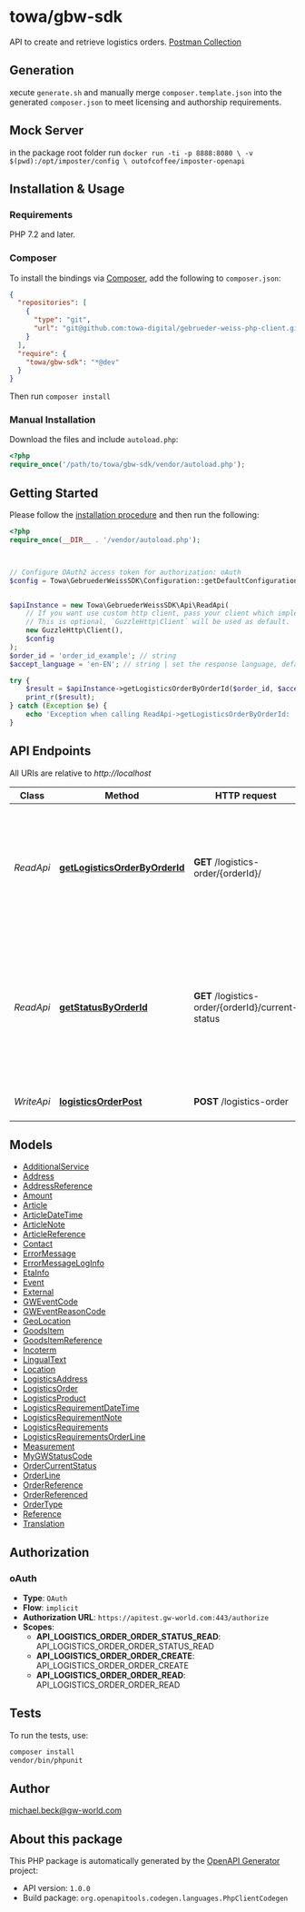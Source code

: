 # towa/gbw-sdk

API to create and retrieve logistics orders.
[Postman Collection](/docs/Logistics%20Order.postman_collection.json)

## Generation

xecute `generate.sh` and manually merge `composer.template.json` into the generated `composer.json` to meet licensing and authorship requirements.

## Mock Server

in the package root folder run `docker run -ti -p 8888:8080 \
    -v $(pwd):/opt/imposter/config \
    outofcoffee/imposter-openapi`

## Installation & Usage

### Requirements

PHP 7.2 and later.

### Composer

To install the bindings via [Composer](https://getcomposer.org/), add the following to `composer.json`:

```json
{
  "repositories": [
    {
      "type": "git",
      "url": "git@github.com:towa-digital/gebrueder-weiss-php-client.git"
    }
  ],
  "require": {
    "towa/gbw-sdk": "*@dev"
  }
}
```

Then run `composer install`

### Manual Installation

Download the files and include `autoload.php`:

```php
<?php
require_once('/path/to/towa/gbw-sdk/vendor/autoload.php');
```

## Getting Started

Please follow the [installation procedure](#installation--usage) and then run the following:

```php
<?php
require_once(__DIR__ . '/vendor/autoload.php');



// Configure OAuth2 access token for authorization: oAuth
$config = Towa\GebruederWeissSDK\Configuration::getDefaultConfiguration()->setAccessToken('YOUR_ACCESS_TOKEN');


$apiInstance = new Towa\GebruederWeissSDK\Api\ReadApi(
    // If you want use custom http client, pass your client which implements `GuzzleHttp\ClientInterface`.
    // This is optional, `GuzzleHttp\Client` will be used as default.
    new GuzzleHttp\Client(),
    $config
);
$order_id = 'order_id_example'; // string
$accept_language = 'en-EN'; // string | set the response language, default is en - defines the language following the BCP 47 standard https://tools.ietf.org/html/bcp47

try {
    $result = $apiInstance->getLogisticsOrderByOrderId($order_id, $accept_language);
    print_r($result);
} catch (Exception $e) {
    echo 'Exception when calling ReadApi->getLogisticsOrderByOrderId: ', $e->getMessage(), PHP_EOL;
}

```

## API Endpoints

All URIs are relative to *http://localhost*

Class | Method | HTTP request | Description
------------ | ------------- | ------------- | -------------
*ReadApi* | [**getLogisticsOrderByOrderId**](docs/Api/ReadApi.md#getlogisticsorderbyorderid) | **GET** /logistics-order/{orderId}/ | by identifying your logistics-order using the orderId in the path, you get the data of the logistics-order
*ReadApi* | [**getStatusByOrderId**](docs/Api/ReadApi.md#getstatusbyorderid) | **GET** /logistics-order/{orderId}/current-status | by identifying your logistics-order using the orderId in the path, you get the current status of the logistics-order
*WriteApi* | [**logisticsOrderPost**](docs/Api/WriteApi.md#logisticsorderpost) | **POST** /logistics-order | create a logistics order

## Models

- [AdditionalService](docs/Model/AdditionalService.md)
- [Address](docs/Model/Address.md)
- [AddressReference](docs/Model/AddressReference.md)
- [Amount](docs/Model/Amount.md)
- [Article](docs/Model/Article.md)
- [ArticleDateTime](docs/Model/ArticleDateTime.md)
- [ArticleNote](docs/Model/ArticleNote.md)
- [ArticleReference](docs/Model/ArticleReference.md)
- [Contact](docs/Model/Contact.md)
- [ErrorMessage](docs/Model/ErrorMessage.md)
- [ErrorMessageLogInfo](docs/Model/ErrorMessageLogInfo.md)
- [EtaInfo](docs/Model/EtaInfo.md)
- [Event](docs/Model/Event.md)
- [External](docs/Model/External.md)
- [GWEventCode](docs/Model/GWEventCode.md)
- [GWEventReasonCode](docs/Model/GWEventReasonCode.md)
- [GeoLocation](docs/Model/GeoLocation.md)
- [GoodsItem](docs/Model/GoodsItem.md)
- [GoodsItemReference](docs/Model/GoodsItemReference.md)
- [Incoterm](docs/Model/Incoterm.md)
- [LingualText](docs/Model/LingualText.md)
- [Location](docs/Model/Location.md)
- [LogisticsAddress](docs/Model/LogisticsAddress.md)
- [LogisticsOrder](docs/Model/LogisticsOrder.md)
- [LogisticsProduct](docs/Model/LogisticsProduct.md)
- [LogisticsRequirementDateTime](docs/Model/LogisticsRequirementDateTime.md)
- [LogisticsRequirementNote](docs/Model/LogisticsRequirementNote.md)
- [LogisticsRequirements](docs/Model/LogisticsRequirements.md)
- [LogisticsRequirementsOrderLine](docs/Model/LogisticsRequirementsOrderLine.md)
- [Measurement](docs/Model/Measurement.md)
- [MyGWStatusCode](docs/Model/MyGWStatusCode.md)
- [OrderCurrentStatus](docs/Model/OrderCurrentStatus.md)
- [OrderLine](docs/Model/OrderLine.md)
- [OrderReference](docs/Model/OrderReference.md)
- [OrderReferenced](docs/Model/OrderReferenced.md)
- [OrderType](docs/Model/OrderType.md)
- [Reference](docs/Model/Reference.md)
- [Translation](docs/Model/Translation.md)

## Authorization

### oAuth

- **Type**: `OAuth`
- **Flow**: `implicit`
- **Authorization URL**: `https://apitest.gw-world.com:443/authorize`
- **Scopes**: 
    - **API_LOGISTICS_ORDER_ORDER_STATUS_READ**: API_LOGISTICS_ORDER_ORDER_STATUS_READ
    - **API_LOGISTICS_ORDER_ORDER_CREATE**: API_LOGISTICS_ORDER_ORDER_CREATE
    - **API_LOGISTICS_ORDER_ORDER_READ**: API_LOGISTICS_ORDER_ORDER_READ

## Tests

To run the tests, use:

```bash
composer install
vendor/bin/phpunit
```

## Author

michael.beck@gw-world.com

## About this package

This PHP package is automatically generated by the [OpenAPI Generator](https://openapi-generator.tech) project:

- API version: `1.0.0`
- Build package: `org.openapitools.codegen.languages.PhpClientCodegen`
